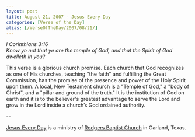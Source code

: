 ```yaml
---
layout: post
title: August 21, 2007 - Jesus Every Day
categories: [Verse of the Day]
alias: [/VerseOfTheDay/2007/08/21/]
---
```


_I Corinthians 3:16  
Know ye not that ye are the temple of God, and that the Spirit of
God dwelleth in you?_

This verse is a glorious church promise. Each church that God
recognizes as one of His churches, teaching "the faith" and
fulfilling the Great Commission, has the promise of the presence and
power of the Holy Spirit upon them. A local, New Testament church is
a "Temple of God," a "body of Christ", and a "pillar and ground of
the truth." It is the institution of God on earth and it is to the
believer's greatest advantage to serve the Lord and grow in the Lord
inside a church&rsquo;s God ordained authority.

 --

<a href=http://jesuseveryday.net>Jesus Every Day</a> is a ministry of <a href=http://rodgersbaptist.net>Rodgers Baptist Church</a> in Garland, Texas.
